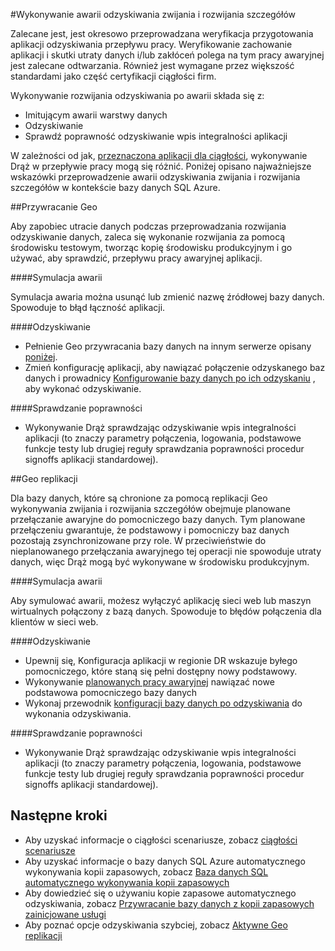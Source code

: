 <properties 
   pageTitle="Ćwiczenia odzyskiwania danych bazy danych SQL | Microsoft Azure" 
   description="Dowiedz się, orientacji i najważniejsze wskazówki dotyczące korzystania z bazy danych SQL Azure przeprowadzić ćwiczenia odzyskiwanie danych, które mogą pomóc zachować Twoja misja krytycznych aplikacji biznesowych mechanizm błędów i awarii." 
   services="sql-database" 
   documentationCenter="" 
   authors="anosov1960" 
   manager="jhubbard" 
   editor="monicar"/>

<tags
   ms.service="sql-database"
   ms.devlang="NA"
   ms.topic="article"
   ms.tgt_pltfrm="NA"
   ms.workload="data-management" 
   ms.date="07/31/2016"
   ms.author="sstein; sashan"/>

#<a name="performing-disaster-recovery-drill"></a>Wykonywanie awarii odzyskiwania zwijania i rozwijania szczegółów

Zalecane jest, jest okresowo przeprowadzana weryfikacja przygotowania aplikacji odzyskiwania przepływu pracy. Weryfikowanie zachowanie aplikacji i skutki utraty danych i/lub zakłóceń polega na tym pracy awaryjnej jest zalecane odtwarzania. Również jest wymagane przez większość standardami jako część certyfikacji ciągłości firm.

Wykonywanie rozwijania odzyskiwania po awarii składa się z:

- Imitującym awarii warstwy danych
- Odzyskiwanie 
- Sprawdź poprawność odzyskiwanie wpis integralności aplikacji

W zależności od jak, [przeznaczona aplikacji dla ciągłości](sql-database-business-continuity.md), wykonywanie Drąż w przepływie pracy mogą się różnić. Poniżej opisano najważniejsze wskazówki przeprowadzenie awarii odzyskiwania zwijania i rozwijania szczegółów w kontekście bazy danych SQL Azure. 

##<a name="geo-restore"></a>Przywracanie Geo

Aby zapobiec utracie danych podczas przeprowadzania rozwijania odzyskiwanie danych, zaleca się wykonanie rozwijania za pomocą środowisku testowym, tworząc kopię środowisku produkcyjnym i go używać, aby sprawdzić, przepływu pracy awaryjnej aplikacji.
 
####<a name="outage-simulation"></a>Symulacja awarii

Symulacja awaria można usunąć lub zmienić nazwę źródłowej bazy danych. Spowoduje to błąd łączność aplikacji. 

####<a name="recovery"></a>Odzyskiwanie

- Pełnienie Geo przywracania bazy danych na innym serwerze opisany [poniżej](sql-database-disaster-recovery.md). 
- Zmień konfigurację aplikacji, aby nawiązać połączenie odzyskanego baz danych i prowadnicy [Konfigurowanie bazy danych po ich odzyskaniu](sql-database-disaster-recovery.md) , aby wykonać odzyskiwanie.

####<a name="validation"></a>Sprawdzanie poprawności

- Wykonywanie Drąż sprawdzając odzyskiwanie wpis integralności aplikacji (to znaczy parametry połączenia, logowania, podstawowe funkcje testy lub drugiej reguły sprawdzania poprawności procedur signoffs aplikacji standardowej).

##<a name="geo-replication"></a>Geo replikacji

Dla bazy danych, które są chronione za pomocą replikacji Geo wykonywania zwijania i rozwijania szczegółów obejmuje planowane przełączanie awaryjne do pomocniczego bazy danych. Tym planowane przełączeniu gwarantuje, że podstawowy i pomocniczy baz danych pozostają zsynchronizowane przy role. W przeciwieństwie do nieplanowanego przełączania awaryjnego tej operacji nie spowoduje utraty danych, więc Drąż mogą być wykonywane w środowisku produkcyjnym. 

####<a name="outage-simulation"></a>Symulacja awarii

Aby symulować awarii, możesz wyłączyć aplikację sieci web lub maszyn wirtualnych połączony z bazą danych. Spowoduje to błędów połączenia dla klientów w sieci web.

####<a name="recovery"></a>Odzyskiwanie

- Upewnij się, Konfiguracja aplikacji w regionie DR wskazuje byłego pomocniczego, które staną się pełni dostępny nowy podstawowy. 
- Wykonywanie [planowanych pracy awaryjnej](sql-database-geo-replication-powershell.md#initiate-a-planned-failover) nawiązać nowe podstawowa pomocniczego bazy danych
- Wykonaj przewodnik [konfiguracji bazy danych po odzyskiwania](sql-database-disaster-recovery.md) do wykonania odzyskiwania.

####<a name="validation"></a>Sprawdzanie poprawności

- Wykonywanie Drąż sprawdzając odzyskiwanie wpis integralności aplikacji (to znaczy parametry połączenia, logowania, podstawowe funkcje testy lub drugiej reguły sprawdzania poprawności procedur signoffs aplikacji standardowej).


## <a name="next-steps"></a>Następne kroki

- Aby uzyskać informacje o ciągłości scenariusze, zobacz [ciągłości scenariusze](sql-database-business-continuity.md)
- Aby uzyskać informacje o bazy danych SQL Azure automatycznego wykonywania kopii zapasowych, zobacz [Baza danych SQL automatycznego wykonywania kopii zapasowych](sql-database-automated-backups.md)
- Aby dowiedzieć się o używaniu kopie zapasowe automatycznego odzyskiwania, zobacz [Przywracanie bazy danych z kopii zapasowych zainicjowane usługi](sql-database-recovery-using-backups.md)
- Aby poznać opcje odzyskiwania szybciej, zobacz [Aktywne Geo replikacji](sql-database-geo-replication-overview.md)  
